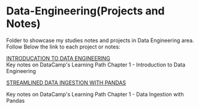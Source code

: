 # Data-Engineering(Projects and Notes)
Folder to showcase my studies notes and projects in Data Engineering area.
Follow Below the link to each project or notes:

[INTRODUCATION TO DATA ENGINEERING](https://github.com/cassiobolba/Data-Engineering/blob/master/1%20-%20Introduction%20to%20Data%20Egineering.md)  
Key notes on DataCamp's Learning Path Chapter 1 - Introduction to Data Engineering

[STREAMLINED DATA INGESTION WITH PANDAS](https://github.com/cassiobolba/Data-Engineering/blob/master/2%20-%20Streamlined%20Data%20Ingestion%20with%20Pandas.md)

Key notes on DataCamp's Learning Path Chapter 1 - Data Ingestion with Pandas